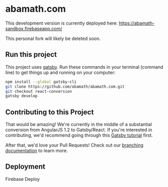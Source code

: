 # abamath.com

This development version is currently deployed here: https://abamath-sandbox.firebaseapp.com/

This personal fork will likely be deleted soon.

## Run this project

This project uses [gatsby](https://www.gatsbyjs.org/). Run these commands in your terminal (command line) to get things up and running on your computer:

```sh
npm install --global gatsby-cli
git clone https://github.com/abamath/abamath.com.git
git checkout react-conversion
gatsby develop
```

## Contributing to this Project

That would be amazing! We're currently in the middle of a substantial conversion from AngularJS 1.2 to Gatsby/React. If you're interested in contributing, we'd recommend going through this [Gatsby tutorial](https://www.gatsbyjs.org/tutorial/) first.

After that, we'd love your Pull Requests! Check out our [branching documentation](/documentation/branching.md) to learn more.

## Deployment

Firebase Deploy
